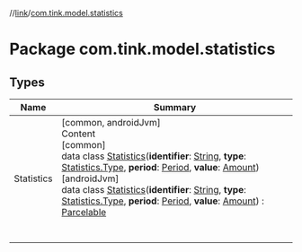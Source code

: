 //[link](../index.md)/[com.tink.model.statistics](index.md)



# Package com.tink.model.statistics  


## Types  
  
|  Name|  Summary| 
|---|---|
| <a name="com.tink.model.statistics/Statistics///PointingToDeclaration/"></a>Statistics| <a name="com.tink.model.statistics/Statistics///PointingToDeclaration/"></a>[common, androidJvm]  <br>Content  <br>[common]  <br>data class [Statistics]([common]-statistics/index.md)(**identifier**: [String](https://kotlinlang.org/api/latest/jvm/stdlib/kotlin/-string/index.html), **type**: [Statistics.Type]([common]-statistics/-type/index.md), **period**: [Period](../com.tink.model.time/[common]-period/index.md), **value**: [Amount](../com.tink.model.misc/[common]-amount/index.md))  <br>[androidJvm]  <br>data class [Statistics]([android-jvm]-statistics/index.md)(**identifier**: [String](https://kotlinlang.org/api/latest/jvm/stdlib/kotlin/-string/index.html), **type**: [Statistics.Type]([android-jvm]-statistics/-type/index.md), **period**: [Period](../com.tink.model.time/[android-jvm]-period/index.md), **value**: [Amount](../com.tink.model.misc/[android-jvm]-amount/index.md)) : [Parcelable](https://developer.android.com/reference/kotlin/android/os/Parcelable.html)  <br><br><br>

